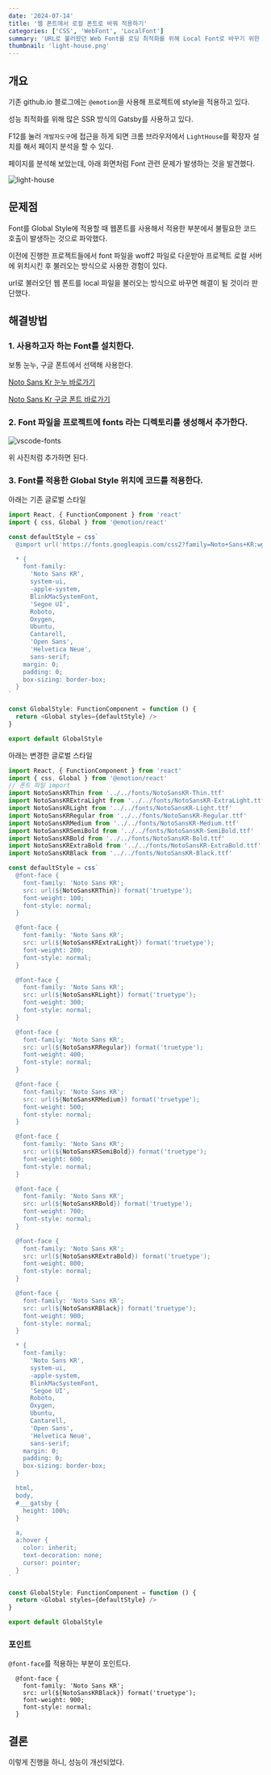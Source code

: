 ```yaml
---
date: '2024-07-14'
title: '웹 폰트에서 로컬 폰트로 바꿔 적용하기'
categories: ['CSS', 'WebFont', 'LocalFont']
summary: 'URL로 불러왔던 Web Font를 로딩 최적화를 위해 Local Font로 바꾸기 위한 방법을 알아보자.'
thumbnail: 'light-house.png'
---
```


## 개요

기존 github.io 블로그에는 `@emotion`을 사용해 프로젝트에 style을 적용하고 있다. 

성능 최적화를 위해 많은 SSR 방식의 Gatsby를 사용하고 있다.

F12를 눌러 `개발자도구`에 접근을 하게 되면 크롬 브라우저에서 `LightHouse`를 확장자 설치를 해서 페이지 분석을 할 수 있다.

페이지를 분석해 보았는데, 아래 화면처럼 Font 관련 문제가 발생하는 것을 발견했다.

![light-house](light-house.png)

## 문제점

Font를 Global Style에 적용할 때 웹폰트를 사용해서 적용한 부분에서 불필요한 코드 호출이 발생하는 것으로 파악했다.

이전에 진행한 프로젝트들에서 font 파일을 woff2 파일로 다운받아 프로젝트 로컬 서버에 위치시킨 후 불러오는 방식으로 사용한 경험이 있다.

url로 불러오던 웹 폰트를 local 파일을 불러오는 방식으로 바꾸면 해결이 될 것이라 판단했다.

## 해결방법

### 1. 사용하고자 하는 Font를 설치한다.

보통 눈누, 구글 폰트에서 선택해 사용한다.

[Noto Sans Kr 눈누 바로가기](https://noonnu.cc/font_page/34)

[Noto Sans Kr 구글 폰트 바로가기](https://fonts.google.com/noto/specimen/Noto+Sans+KR)

### 2. Font 파일을 프로젝트에 fonts 라는 디렉토리를 생성해서 추가한다.
![vscode-fonts](vscode-fonts.png)

위 사진처럼 추가하면 된다.

### 3. Font를 적용한 Global Style 위치에 코드를 적용한다.

아래는 기존 글로벌 스타일

```typescript
import React, { FunctionComponent } from 'react'
import { css, Global } from '@emotion/react'

const defaultStyle = css`
  @import url('https://fonts.googleapis.com/css2?family=Noto+Sans+KR:wght@100..900&display=swap');

  * {
    font-family:
      'Noto Sans KR',
      system-ui,
      -apple-system,
      BlinkMacSystemFont,
      'Segoe UI',
      Roboto,
      Oxygen,
      Ubuntu,
      Cantarell,
      'Open Sans',
      'Helvetica Neue',
      sans-serif;
    margin: 0;
    padding: 0;
    box-sizing: border-box;
  }
`

const GlobalStyle: FunctionComponent = function () {
  return <Global styles={defaultStyle} />
}

export default GlobalStyle
```

아래는 변경한 글로벌 스타일

```typescript
import React, { FunctionComponent } from 'react'
import { css, Global } from '@emotion/react'
// 폰트 파일 import
import NotoSansKRThin from '../../fonts/NotoSansKR-Thin.ttf'
import NotoSansKRExtraLight from '../../fonts/NotoSansKR-ExtraLight.ttf'
import NotoSansKRLight from '../../fonts/NotoSansKR-Light.ttf'
import NotoSansKRRegular from '../../fonts/NotoSansKR-Regular.ttf'
import NotoSansKRMedium from '../../fonts/NotoSansKR-Medium.ttf'
import NotoSansKRSemiBold from '../../fonts/NotoSansKR-SemiBold.ttf'
import NotoSansKRBold from '../../fonts/NotoSansKR-Bold.ttf'
import NotoSansKRExtraBold from '../../fonts/NotoSansKR-ExtraBold.ttf'
import NotoSansKRBlack from '../../fonts/NotoSansKR-Black.ttf'

const defaultStyle = css`
  @font-face {
    font-family: 'Noto Sans KR';
    src: url(${NotoSansKRThin}) format('truetype');
    font-weight: 100;
    font-style: normal;
  }

  @font-face {
    font-family: 'Noto Sans KR';
    src: url(${NotoSansKRExtraLight}) format('truetype');
    font-weight: 200;
    font-style: normal;
  }

  @font-face {
    font-family: 'Noto Sans KR';
    src: url(${NotoSansKRLight}) format('truetype');
    font-weight: 300;
    font-style: normal;
  }

  @font-face {
    font-family: 'Noto Sans KR';
    src: url(${NotoSansKRRegular}) format('truetype');
    font-weight: 400;
    font-style: normal;
  }

  @font-face {
    font-family: 'Noto Sans KR';
    src: url(${NotoSansKRMedium}) format('truetype');
    font-weight: 500;
    font-style: normal;
  }

  @font-face {
    font-family: 'Noto Sans KR';
    src: url(${NotoSansKRSemiBold}) format('truetype');
    font-weight: 600;
    font-style: normal;
  }

  @font-face {
    font-family: 'Noto Sans KR';
    src: url(${NotoSansKRBold}) format('truetype');
    font-weight: 700;
    font-style: normal;
  }

  @font-face {
    font-family: 'Noto Sans KR';
    src: url(${NotoSansKRExtraBold}) format('truetype');
    font-weight: 800;
    font-style: normal;
  }

  @font-face {
    font-family: 'Noto Sans KR';
    src: url(${NotoSansKRBlack}) format('truetype');
    font-weight: 900;
    font-style: normal;
  }

  * {
    font-family:
      'Noto Sans KR',
      system-ui,
      -apple-system,
      BlinkMacSystemFont,
      'Segoe UI',
      Roboto,
      Oxygen,
      Ubuntu,
      Cantarell,
      'Open Sans',
      'Helvetica Neue',
      sans-serif;
    margin: 0;
    padding: 0;
    box-sizing: border-box;
  }

  html,
  body,
  #___gatsby {
    height: 100%;
  }

  a,
  a:hover {
    color: inherit;
    text-decoration: none;
    cursor: pointer;
  }
`

const GlobalStyle: FunctionComponent = function () {
  return <Global styles={defaultStyle} />
}

export default GlobalStyle
```

### 포인트

`@font-face`를 적용하는 부분이 포인트다.

```
  @font-face {
    font-family: 'Noto Sans KR';
    src: url(${NotoSansKRBlack}) format('truetype');
    font-weight: 900;
    font-style: normal;
  }
```

## 결론

이렇게 진행을 하니, 성능이 개선되었다.